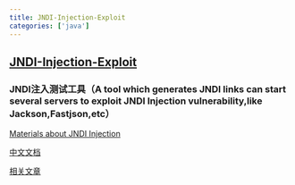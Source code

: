 ```yaml
---
title: JNDI-Injection-Exploit
categories: ['java']
---
```

## [JNDI-Injection-Exploit](https://github.com/welk1n/JNDI-Injection-Exploit)

### JNDI注入测试工具（A tool which generates JNDI links can start several servers to exploit JNDI Injection vulnerability,like Jackson,Fastjson,etc）


[Materials about JNDI Injection](https://www.blackhat.com/docs/us-16/materials/us-16-Munoz-A-Journey-From-JNDI-LDAP-Manipulation-To-RCE.pdf)

[中文文档](https://github.com/welk1n/JNDI-Injection-Exploit/blob/master/README-CN.md)

[相关文章](https://www.cnblogs.com/Welk1n/p/11066397.html)
